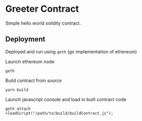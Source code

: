 # Greeter Contract

Simple hello world solidity contract.

## Deployment

Deployed and run using `geth` (go implementation of ethereum)

Launch ethereum node
```
geth
```

Build contract from source
```
yarn build
```

Launch javascript console and load in built contract code
```
geth attach
>loadScript("/path/to/build/buildContract.js");
```

